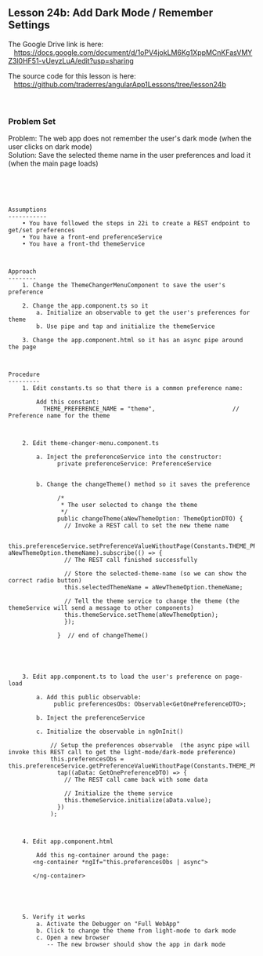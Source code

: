 Lesson 24b:  Add Dark Mode / Remember Settings
----------------------------------------------
The Google Drive link is here:<br>
&nbsp;&nbsp;&nbsp;https://docs.google.com/document/d/1oPV4jokLM6Kg1XppMCnKFasVMYZ3l0HF51-vUeyzLuA/edit?usp=sharing
      

The source code for this lesson is here:<br>
&nbsp;&nbsp;&nbsp;https://github.com/traderres/angularApp1Lessons/tree/lesson24b
<br>
<br>
<br>

<h3> Problem Set </h3>
Problem:      The web app does not remember the user's dark mode (when the user clicks on dark mode)<br>
Solution:     Save the selected theme name in the user preferences and load it (when the main page loads)<br>
<br>
<br>
<br>

```

Assumptions
-----------
    • You have followed the steps in 22i to create a REST endpoint to get/set preferences
    • You have a front-end preferenceService
    • You have a front-thd themeService



Approach
--------
    1. Change the ThemeChangerMenuComponent to save the user's preference 

    2. Change the app.component.ts so it
        a. Initialize an observable to get the user's preferences for theme  
        b. Use pipe and tap and initialize the themeService

    3. Change the app.component.html so it has an async pipe around the page



Procedure
---------
    1. Edit constants.ts so that there is a common preference name:

        Add this constant:
          THEME_PREFERENCE_NAME = "theme",                  	// Preference name for the theme



    2. Edit theme-changer-menu.component.ts

        a. Inject the preferenceService into the constructor:
              private preferenceService: PreferenceService


        b. Change the changeTheme() method so it saves the preference
            
              /*
               * The user selected to change the theme
               */
              public changeTheme(aNewThemeOption: ThemeOptionDTO) {
                // Invoke a REST call to set the new theme name
            
            this.preferenceService.setPreferenceValueWithoutPage(Constants.THEME_PREFERENCE_NAME, aNewThemeOption.themeName).subscribe(() => {
                // The REST call finished successfully
            
                // Store the selected-theme-name (so we can show the correct radio button)
                this.selectedThemeName = aNewThemeOption.themeName;
            
                // Tell the theme service to change the theme (the themeService will send a message to other components)
                this.themeService.setTheme(aNewThemeOption);
                });
            
              }  // end of changeTheme()
            




    3. Edit app.component.ts to load the user's preference on page-load

        a. Add this public observable:
             public preferencesObs: Observable<GetOnePreferenceDTO>;

        b. Inject the preferenceService

        c. Initialize the observable in ngOnInit()
            
            // Setup the preferences observable  (the async pipe will invoke this REST call to get the light-mode/dark-mode preference)
            this.preferencesObs = this.preferenceService.getPreferenceValueWithoutPage(Constants.THEME_PREFERENCE_NAME).pipe(
              tap((aData: GetOnePreferenceDTO) => {
                // The REST call came back with some data
            
                // Initialize the theme service
                this.themeService.initialize(aData.value);
              })
            );



    4. Edit app.component.html

        Add this ng-container around the page:
       <ng-container *ngIf="this.preferencesObs | async">
    
       </ng-container>





    5. Verify it works
        a. Activate the Debugger on "Full WebApp"
        b. Click to change the theme from light-mode to dark mode
        c. Open a new browser
           -- The new browser should show the app in dark mode



```
